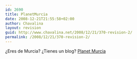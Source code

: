```yaml
---
id: 2690
title: PlanetMurcia
date: 2008-12-21T21:55:58+02:00
author: Chavalina
layout: revision
guid: http://www.chavalina.net/2008/12/21/370-revision-2/
permalink: /2008/12/21/370-revision-2/
---
```

&iquest;Eres de Murcia? &iquest;Tienes un blog? <a href="http://neuromancer.dif.um.es/planetmurcia/" target="_blank">Planet Murcia</a>